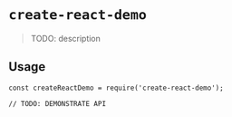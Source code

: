 # `create-react-demo`

> TODO: description

## Usage

```
const createReactDemo = require('create-react-demo');

// TODO: DEMONSTRATE API
```
